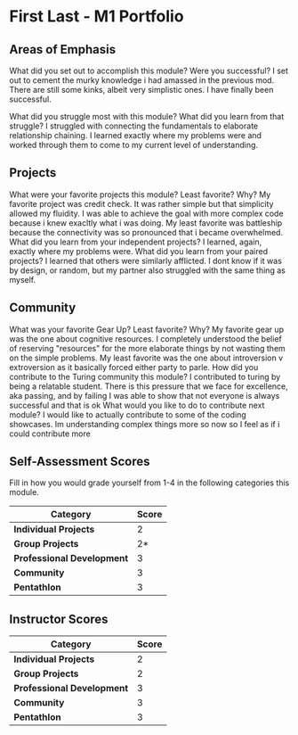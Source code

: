 # First Last - M1 Portfolio

## Areas of Emphasis

What did you set out to accomplish this module? Were you successful?
  I set out to cement the murky knowledge i had amassed in the previous mod. There are still some kinks, albeit very simplistic ones. I have finally been successful.

What did you struggle most with this module? What did you learn from that struggle?
  I struggled with connecting the fundamentals to elaborate relationship chaining. I learned exactly where my problems were and worked through them to come to my current level of understanding.
## Projects

What were your favorite projects this module? Least favorite? Why?
  My favorite project was credit check. It was rather simple but that simplicity allowed my fluidity. I was able to achieve the goal with more complex code because i knew exacltly what i was doing. My least favorite was battleship because the connectivity was so pronounced that i became overwhelmed.
What did you learn from your independent projects?
  I learned, again, exactly where my problems were.
What did you learn from your paired projects?
  I learned that others were similarly afflicted. I dont know if it was by design, or random, but my partner also struggled with the same thing as myself.

## Community

What was your favorite Gear Up? Least favorite? Why?
  My favorite gear up was the one about cognitive resources. I completely understood the belief of reserving "resources" for the more elaborate things by not wasting them on the simple problems. My least favorite was the one about introversion v extroversion as it basically forced either party to parle.
How did you contribute to the Turing community this module?
  I contributed to turing by being a relatable student. There is this pressure that we face for excellence, aka passing, and by failing I was able to show that not everyone is always successful and that is ok
What would you like to do to contribute next module?
  I would like to actually contribute to some of the coding showcases. Im understanding complex things more so now so I feel as if i could contribute more

## Self-Assessment Scores

Fill in how you would grade yourself from 1-4 in the following categories this module.

| Category                     | Score |
| -----------------------------| ----- |
| **Individual Projects**      |   2   |
| **Group Projects**           |   2*  | Black Thursday will be excellent
| **Professional Development** |   3   |
| **Community**                |   3   |
| **Pentathlon**               |   3   |

## Instructor Scores  

| Category                     | Score |
| -----------------------------| ----- |
| **Individual Projects**      |   2   |
| **Group Projects**           |   2   | 
| **Professional Development** |   3   |
| **Community**                |   3   |
| **Pentathlon**               |   3   |

